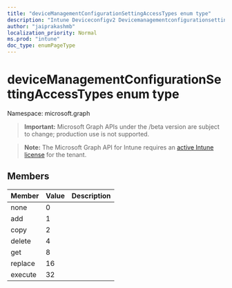 ```yaml
---
title: "deviceManagementConfigurationSettingAccessTypes enum type"
description: "Intune Deviceconfigv2 Devicemanagementconfigurationsettingaccesstypes Resources ."
author: "jaiprakashmb"
localization_priority: Normal
ms.prod: "intune"
doc_type: enumPageType
---
```


# deviceManagementConfigurationSettingAccessTypes enum type

Namespace: microsoft.graph

> **Important:** Microsoft Graph APIs under the /beta version are subject to change; production use is not supported.

> **Note:** The Microsoft Graph API for Intune requires an [active Intune license](https://go.microsoft.com/fwlink/?linkid=839381) for the tenant.



## Members
|Member|Value|Description|
|:---|:---|:---|
|none|0||
|add|1||
|copy|2||
|delete|4||
|get|8||
|replace|16||
|execute|32||
